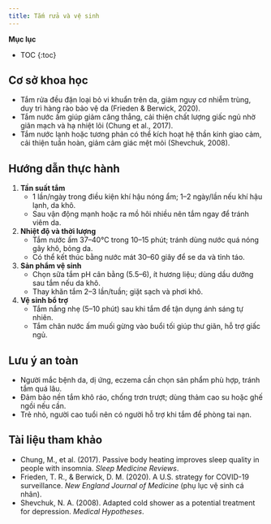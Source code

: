 ```yaml
---
title: Tắm rửa và vệ sinh
---
```


**Mục lục**

- TOC
{:toc}

## Cơ sở khoa học

- Tắm rửa đều đặn loại bỏ vi khuẩn trên da, giảm nguy cơ nhiễm trùng, duy trì hàng rào bảo vệ da (Frieden & Berwick, 2020).
- Tắm nước ấm giúp giảm căng thẳng, cải thiện chất lượng giấc ngủ nhờ giãn mạch và hạ nhiệt lõi (Chung et al., 2017).
- Tắm nước lạnh hoặc tương phản có thể kích hoạt hệ thần kinh giao cảm, cải thiện tuần hoàn, giảm cảm giác mệt mỏi (Shevchuk, 2008).

## Hướng dẫn thực hành

1. **Tần suất tắm**
   - 1 lần/ngày trong điều kiện khí hậu nóng ẩm; 1–2 ngày/lần nếu khí hậu lạnh, da khô.
   - Sau vận động mạnh hoặc ra mồ hôi nhiều nên tắm ngay để tránh viêm da.
2. **Nhiệt độ và thời lượng**
   - Tắm nước ấm 37–40°C trong 10–15 phút; tránh dùng nước quá nóng gây khô, bỏng da.
   - Có thể kết thúc bằng nước mát 30–60 giây để se da và tỉnh táo.
3. **Sản phẩm vệ sinh**
   - Chọn sữa tắm pH cân bằng (5.5–6), ít hương liệu; dùng dầu dưỡng sau tắm nếu da khô.
   - Thay khăn tắm 2–3 lần/tuần; giặt sạch và phơi khô.
4. **Vệ sinh bổ trợ**
   - Tắm nắng nhẹ (5–10 phút) sau khi tắm để tận dụng ánh sáng tự nhiên.
   - Tắm chân nước ấm muối gừng vào buổi tối giúp thư giãn, hỗ trợ giấc ngủ.

## Lưu ý an toàn

- Người mắc bệnh da, dị ứng, eczema cần chọn sản phẩm phù hợp, tránh tắm quá lâu.
- Đảm bảo nền tắm khô ráo, chống trơn trượt; dùng thảm cao su hoặc ghế ngồi nếu cần.
- Trẻ nhỏ, người cao tuổi nên có người hỗ trợ khi tắm để phòng tai nạn.

## Tài liệu tham khảo

- Chung, M., et al. (2017). Passive body heating improves sleep quality in people with insomnia. *Sleep Medicine Reviews*.
- Frieden, T. R., & Berwick, D. M. (2020). A U.S. strategy for COVID-19 surveillance. *New England Journal of Medicine* (phụ lục vệ sinh cá nhân).
- Shevchuk, N. A. (2008). Adapted cold shower as a potential treatment for depression. *Medical Hypotheses*.

